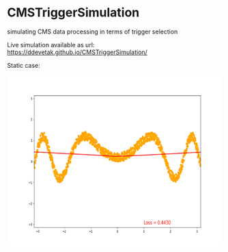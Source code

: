 # CMSTriggerSimulation
simulating CMS data processing in terms of trigger selection 

Live simulation available as url: https://ddevetak.github.io/CMSTriggerSimulation/


Static case:


<img src="https://github.com/ddevetak/animatedTensorFlowFit/blob/master/an.gif" width="600" height="400">
